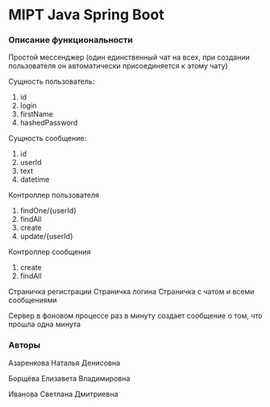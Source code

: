 # MIPT Java Spring Boot

### Описание функциональности
Простой мессенджер (один единственный чат на всех, при создании пользователя он автоматически присоединяется к этому чату)

Сущность пользователь:
1. id
2. login
3. firstName
4. hashedPassword

Сущность сообщение:
1. id
2. userId
3. text
4. datetime

Контроллер пользователя
1. findOne/{userId}
2. findAll
3. create
4. update/{userId}

Контроллер сообщения
1. create
3. findAll

Страничка регистрации
Страничка логина
Страничка с чатом и всеми сообщениями

Сервер в фоновом процессе раз в минуту создает сообщение о том, что прошла одна минута

### Авторы
Азаренкова Наталья Денисовна

Борщёва Елизавета Владимировна

Иванова Светлана Дмитриевна
